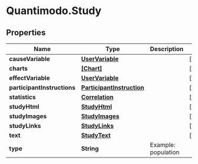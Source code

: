 # Quantimodo.Study

## Properties
Name | Type | Description | Notes
------------ | ------------- | ------------- | -------------
**causeVariable** | [**UserVariable**](UserVariable.md) |  | [optional] 
**charts** | [**[Chart]**](Chart.md) |  | [optional] 
**effectVariable** | [**UserVariable**](UserVariable.md) |  | [optional] 
**participantInstructions** | [**ParticipantInstruction**](ParticipantInstruction.md) |  | [optional] 
**statistics** | [**Correlation**](Correlation.md) |  | [optional] 
**studyHtml** | [**StudyHtml**](StudyHtml.md) |  | [optional] 
**studyImages** | [**StudyImages**](StudyImages.md) |  | [optional] 
**studyLinks** | [**StudyLinks**](StudyLinks.md) |  | [optional] 
**text** | [**StudyText**](StudyText.md) |  | [optional] 
**type** | **String** | Example: population | 


